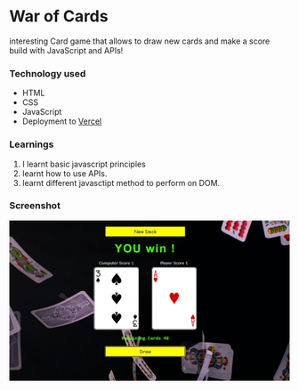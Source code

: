 # War of Cards
interesting Card game that allows to draw new cards and make a score build with JavaScript and APIs!

### Technology used
- HTML
- CSS
- JavaScript
- Deployment to [Vercel](https://vercel.com/)

### Learnings
1. I learnt basic javascript principles 
2. learnt how to use APIs.
3. learnt different javasctipt method to perform on DOM.

### Screenshot
![ScreenShot of Pacman Game](/images/War-of-cards-ss-project.PNG)
